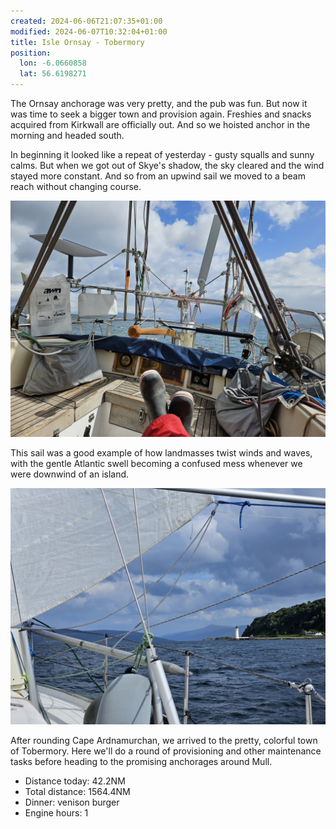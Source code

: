 ```yaml
---
created: 2024-06-06T21:07:35+01:00
modified: 2024-06-07T10:32:04+01:00
title: Isle Ornsay - Tobermory
position:
  lon: -6.0660858
  lat: 56.6198271
---
```


The Ornsay anchorage was very pretty, and the pub was fun. But now it was time to seek a bigger town and provision again. Freshies and snacks acquired from Kirkwall are officially out. And so we hoisted anchor in the morning and headed south.

In beginning it looked like a repeat of yesterday - gusty squalls and sunny calms. But when we got out of Skye's shadow, the sky cleared and the wind stayed more constant. And so from an upwind sail we moved to a beam reach without changing course.

![Image](../2024/0d571a59cf2e7163dd5f742fa148aea5.jpg) 

This sail was a good example of how landmasses twist winds and waves, with the gentle Atlantic swell becoming a confused mess whenever we were downwind of an island.

![Image](../2024/1757f6db62b3378c22ec46da878c5926.jpg) 

After rounding Cape Ardnamurchan, we arrived to the pretty, colorful town of Tobermory. Here we'll do a round of provisioning and other maintenance tasks before heading to the promising anchorages around Mull.

* Distance today: 42.2NM
* Total distance: 1564.4NM
* Dinner: venison burger
* Engine hours: 1
